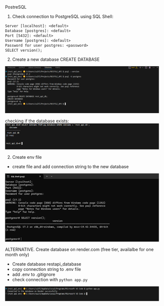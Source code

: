 PostreSQL

1. Check connection to PostgreSQL using SQL Shell:
```
Server [localhost]: <default>
Database [postgres]: <default> 
Port [5432]: <default>
Username [postgres]: <default>
Password for user postgres: <password>
SELECT version();
```

2. Create a new database
CREATE DATABASE <database name>

![alt text](images/image-5.png)


checking if the database exists:
![alt text](images/image-6.png)

2. Create env file 
- create file and add connection string to the new database

![alt text](images/image-2.png)


ALTERNATIVE. Create database on render.com (free tier, availalbe for one month only)
- Create database restapi_database 
- copy connection string to .env file 
- add .env to .gitignore
- check connection with `python app.py`

![alt text](images/image-3.png)



